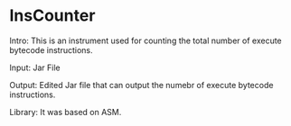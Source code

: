 # InsCounter

Intro: This is an instrument used for counting the total number of execute bytecode instructions.

Input: Jar File

Output: Edited Jar file that can output the numebr of execute bytecode instructions.

Library: It was based on ASM. 
